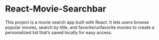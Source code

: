 # React-Movie-Searchbar

This project is a movie search app built with React. It lets users browse popular movies, search by title, and favorite/unfavorite movies to create a personalized list that’s saved locally for easy access.
